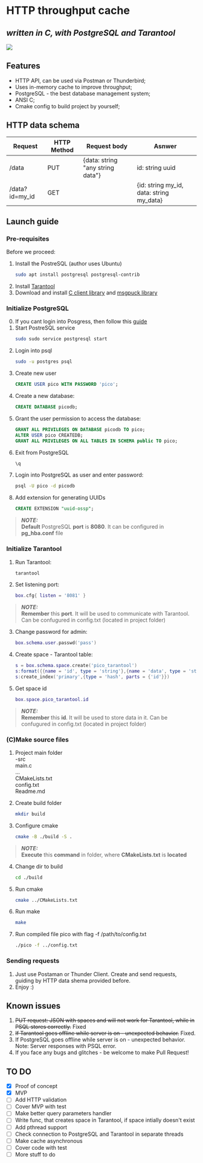 # HTTP throughput cache 
## _written in C, with PostgreSQL and Tarantool_

[![](https://fit-m.org/public/img/speakers/ptcodatacolor.png)](https://picodata.io/)


## Features

- HTTP API, can be used via Postman or Thunderbird;
- Uses in-memory cache to improve throughput;
- PostgreSQL - the best database management system;
- ANSI C;
- Cmake config to build project by yourself;

## HTTP data schema
| Request           | HTTP Method | Request body   | Asnwer                |
|----------------|-------------|----------------|---------------------  |
| /data          | PUT         | {data: string "any string data"} | id: string uuid          |
|/data?id=my_id  | GET         |                | {id: string my_id,  data: string my_data}     |

## Launch guide
### Pre-requisites
Before we proceed:
1. Install the PostreSQL (author uses Ubuntu)
    ```sh
    sudo apt install postgresql postgresql-contrib
    ```
2. Install [Tarantool](https://www.tarantool.io/en/download/os-installation/ubuntu/)
3. Download and install [C client library](https://github.com/tarantool/tarantool-c) and [msgpuck library](https://github.com/tarantool/msgpuck)
### Initialize PostgreSQL
0. If you cant login into Posgress, then follow this [guide](https://gist.github.com/AtulKsol/4470d377b448e56468baef85af7fd614)
1. Start PostreSQL service
    ```sh
    sudo sudo service postgresql start
    ```
2. Login into psql
    ```sh
    sudo -u postgres psql
    ```
3. Create new user
    ```sql
    CREATE USER pico WITH PASSWORD 'pico';
    ```
4. Create a new database:
    ```sql
    CREATE DATABASE picodb;
    ```
5. Grant the user permission to access the database:
    ```sql
    GRANT ALL PRIVILEGES ON DATABASE picodb TO pico;
    ALTER USER pico CREATEDB;
    GRANT ALL PRIVILEGES ON ALL TABLES IN SCHEMA public TO pico;
    ```
6. Exit from PostgreSQL 
    ```sql
    \q
    ```
7. Login into PostgreSQL as user and enter password:
    ```sh
    psql -U pico -d picodb
    ```
8. Add extension for generating UUIDs
    ```sql
    CREATE EXTENSION "uuid-ossp";
    ```
> **_NOTE:_**  
**Default** PostgreSQL **port** is **8080**. 
It can be configured in **pg_hba.conf** file

### Initialize Tarantool
1. Run Tarantool:
    ```sh
    tarantool
    ```
2. Set listening port:
    ```lua
    box.cfg{ listen = '8081' } 
    ```
> **_NOTE:_**  
**Remember** this **port**.
It will be used to communicate with Tarantool.
Can be confugured in config.txt (located in project folder)

3. Change password for admin:
    ```lua
    box.schema.user.passwd('pass')
    ``` 
4. Create space - Tarantool table:
    ```lua
    s = box.schema.space.create('pico_tarantool')
    s:format({{name = 'id', type = 'string'},{name = 'data', type = 'string'}})---
    s:create_index('primary',{type = 'hash', parts = {'id'}})
    ``` 
5. Get space id
    ```lua
    box.space.pico_tarantool.id
    ``` 
> **_NOTE:_**  
**Remember** this **id**.
It will be used to store data in it.
Can be confugured in config.txt (located in project folder)


### (C)Make source files
1. Project main folder  
-src    
    main.c  
    ...  
CMakeLists.txt  
config.txt  
Readme.md  

2. Create build folder
    ```sh
    mkdir build
    ``` 
3. Configure cmake
    ```sh
    cmake -B ./build -S .
    ``` 
> **_NOTE:_**  
**Execute** this **command** in folder, where **CMakeLists.txt** is **located**

4. Change dir to build
    ```sh
    cd ./build
    ``` 
5. Run cmake
    ```sh
    cmake ../CMakeLists.txt
    ``` 
6. Run make
    ```sh
    make
    ```
7. Run compiled file pico with flag -f /path/to/config.txt
    ```sh
    ./pico -f ../config.txt
    ```
### Sending requests
1. Just use Postaman or Thunder Client. Create and send requests, guiding by HTTP data shema provided before.
2. Enjoy :)

## Known issues
1. ~~PUT request: JSON with spaces and  will not work for Tarantool, while in PSQL stores correctly.~~ Fixed
2. ~~If Tarantool goes offline while server is on -  unexpected behavior.~~ Fixed.
3. If PostgreSQL goes offline while server is on - unexpected behavior. Note: Server responses with PSQL error. 
4. If you face any bugs and glitches - be welcome to make Pull Request!

## TO DO
- [x] Proof of concept
- [x] MVP
- [ ] Add  HTTP validation
- [ ] Cover MVP with test
- [ ] Make better query parameters handler
- [ ] Write func, that creates space in Tarantool, if space intially doesn't exist
- [ ] Add pthread support
- [ ] Check connection to PostgreSQL and Tarantool in separate threads
- [ ] Make cache asynchronous
- [ ] Cover code with test
- [ ] More stuff to do
